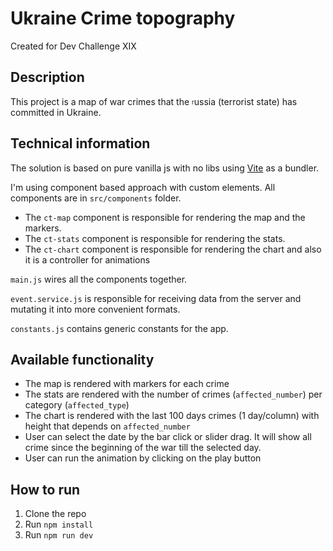 # Ukraine Crime topography
Created for Dev Challenge XIX

## Description
This project is a map of war crimes that the <sub><sup>r</sup></sub>ussia (terrorist state) has committed in Ukraine.

## Technical information
The solution is based on pure vanilla js with no libs using [Vite](https://vitejs.dev/) as a bundler.

I'm using component based approach with custom elements. All components are in `src/components` folder. 
- The `ct-map` component is responsible for rendering the map and the markers.
- The `ct-stats` component is responsible for rendering the stats.
- The `ct-chart` component is responsible for rendering the chart and also it is a controller for animations

`main.js` wires all the components together.

`event.service.js` is responsible for receiving data from the server and mutating it into more convenient formats.

`constants.js` contains generic constants for the app. 

## Available functionality
- The map is rendered with markers for each crime
- The stats are rendered with the number of crimes (`affected_number`) per category (`affected_type`)
- The chart is rendered with the last 100 days crimes (1 day/column) with height that depends on `affected_number`
- User can select the date by the bar click or slider drag. It will show all crime since the beginning of the war till the selected day.
- User can run the animation by clicking on the play button

## How to run
1. Clone the repo
2. Run `npm install`
3. Run `npm run dev`
